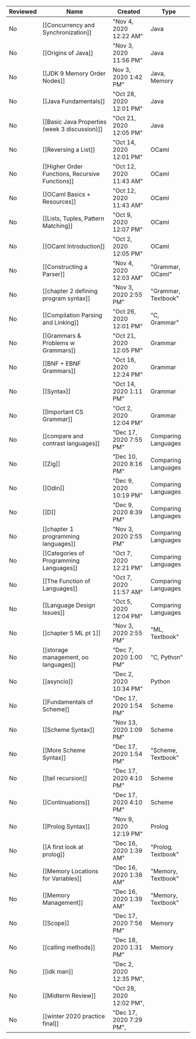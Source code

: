 ﻿Reviewed|Name|Created|Type
-|-|-|-|
No|[[Concurrency and Synchronization]]|"Nov 4, 2020 12:22 AM"|Java
No|[[Origins of Java]]|"Nov 3, 2020 11:56 PM"|Java
No|[[JDK 9 Memory Order Nodes]]|Nov 3, 2020 1:42 PM"|Java, Memory
No|[[Java Fundamentals]]|"Oct 28, 2020 12:01 PM"|Java
No|[[Basic Java Properties (week 3 discussion)]]|"Oct 21, 2020 12:05 PM"|Java
No|[[Reversing a List]]|"Oct 14, 2020 12:01 PM"|OCaml
No|[[Higher Order Functions, Recursive Functions]]|"Oct 12, 2020 11:43 AM"|OCaml
No|[[OCaml Basics + Resources]]|"Oct 12, 2020 11:43 AM"|OCaml
No|[[Lists, Tuples, Pattern Matching]]|"Oct 9, 2020 12:07 PM"|OCaml
No|[[OCaml Introduction]]|"Oct 2, 2020 12:05 PM"|OCaml
No|[[Constructing a Parser]]|"Nov 4, 2020 12:03 AM"|"Grammar, OCaml"
No|[[chapter 2 defining program syntax]]|"Nov 3, 2020 2:55 PM"|"Grammar, Textbook"
No|[[Compilation Parsing and Linking]]|"Oct 26, 2020 12:01 PM"|"C, Grammar"
No|[[Grammars & Problems w Grammars]]|"Oct 21, 2020 12:05 PM"|Grammar
No|[[BNF + EBNF Grammars]]|"Oct 16, 2020 12:24 PM"|Grammar
No|[[Syntax]]|"Oct 14, 2020 1:11 PM"|Grammar
No|[[Important CS Grammar]]|"Oct 2, 2020 12:04 PM"|Grammar
No|[[compare and contrast languages]]|"Dec 17, 2020 7:55 PM"|Comparing Languages
No|[[Zig]]|"Dec 10, 2020 8:16 PM"|Comparing Languages
No|[[Odin]]|"Dec 9, 2020 10:19 PM"|Comparing Languages
No|[[D]]|"Dec 9, 2020 8:39 PM"|Comparing Languages
No|[[chapter 1 programming languages]]|"Nov 3, 2020 2:55 PM"|Comparing Languages
No|[[Categories of Programming Languages]]|"Oct 7, 2020 12:21 PM"|Comparing Languages
No|[[The Function of Languages]]|"Oct 7, 2020 11:57 AM"|Comparing Languages
No|[[Language Design Issues]]|"Oct 5, 2020 12:04 PM"|Comparing Languages
No|[[chapter 5 ML pt 1]]|"Nov 3, 2020 2:55 PM"|"ML, Textbook"
No|[[storage management, oo languages]]|"Dec 7, 2020 1:00 PM"|"C, Python"
No|[[asyncio]]|"Dec 2, 2020 10:34 PM"|Python
No|[[Fundamentals of Scheme]]|"Dec 17, 2020 1:54 PM"|Scheme
No|[[Scheme Syntax]]|"Nov 13, 2020 1:09 PM"|Scheme
No|[[More Scheme Syntax]]|"Dec 17, 2020 1:54 PM"|"Scheme, Textbook"
No|[[tail recursion]]|"Dec 17, 2020 4:10 PM"|Scheme
No|[[Continuations]]|"Dec 17, 2020 4:10 PM"|Scheme
No|[[Prolog Syntax]]|"Nov 9, 2020 12:19 PM"|Prolog
No|[[A first look at prolog]]|"Dec 16, 2020 1:39 AM"|"Prolog, Textbook"
No|[[Memory Locations for Variables]]|"Dec 16, 2020 1:38 AM"|"Memory, Textbook"
No|[[Memory Management]]|"Dec 16, 2020 1:39 AM"|"Memory, Textbook"
No|[[Scope]]|"Dec 17, 2020 7:56 PM"|Memory
No|[[calling methods]]|"Dec 18, 2020 1:31 PM"|Memory
No|[[idk man]]|"Dec 2, 2020 12:35 PM",
No|[[Midterm Review]]|"Oct 28, 2020 12:02 PM",
No|[[winter 2020 practice final]]|"Dec 17, 2020 7:29 PM",|